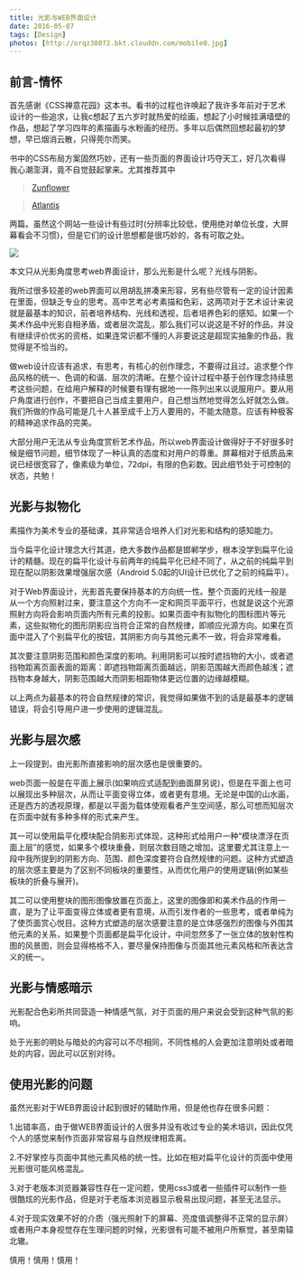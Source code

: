 ```yaml
---
title: 光影与WEB界面设计
date: 2016-05-07
tags: [Design]
photos: [http://orqz380f2.bkt.clouddn.com/mobile0.jpg]
---
```


## 前言-情怀

首先感谢《CSS禅意花园》这本书。看书的过程也许唤起了我许多年前对于艺术设计的一些追求，让我c想起了五六岁时就热爱的绘画，想起了小时候挂满墙壁的作品，想起了学习四年的素描画与水粉画的经历。多年以后偶然回想起最初的梦想，早已烟消云散，只得莞尔而笑。

书中的CSS布局方案固然巧妙，还有一些页面的界面设计巧夺天工，好几次看得我心潮澎湃，竟不自觉鼓起掌来。尤其推荐其中

>[Zunflower](http://www.csszengarden.com/026/)

>[Atlantis](http://www.csszengarden.com/028/)

两篇。虽然这个网站一些设计有些过时(分辨率比较低，使用绝对单位长度，大屏幕看会不习惯)，但是它们的设计思想都是很巧妙的，各有可取之处。

![](http://orqz380f2.bkt.clouddn.com/s2406764.jpg)

本文只从光影角度思考web界面设计，那么光影是什么呢？光线与阴影。

我所过很多较差的web界面可以用胡乱拼凑来形容，另有些尽管有一定的设计因素在里面，但缺乏专业的思考。高中艺考必考素描和色彩，这两项对于艺术设计来说就是最基本的知识，前者培养结构、光线和透视，后者培养色彩的感知。如果一个美术作品中光影自相矛盾，或者层次混乱，那么我们可以说这是不好的作品，并没有继续评价优劣的资格，如果连常识都不懂的人非要说这是超现实抽象的作品，我觉得是不恰当的。

做web设计应该有追求，有思考，有核心的创作理念，不要得过且过。追求整个作品风格的统一、色调的和谐、层次的清晰。在整个设计过程中基于创作理念持续思考这些问题，在给用户解释的时候要有理有据地一一陈列出来以说服用户。要从用户角度进行创作，不要把自己当成主要用户，自己想当然地觉得怎么好就怎么做。我们所做的作品可能是几十人甚至成千上万人要用的，不能太随意。应该有种极客的精神追求作品的完美。

大部分用户无法从专业角度赏析艺术作品，所以web界面设计做得好于不好很多时候是细节问题，细节体现了一种认真的态度和对用户的尊重。屏幕相对于纸质品来说已经很宽容了，像素级为单位，72dpi，有限的色彩数。因此细节处于可控制的状态，共勉！

## 光影与拟物化

素描作为美术专业的基础课，其非常适合培养人们对光影和结构的感知能力。

当今扁平化设计理念大行其道，绝大多数作品都是邯郸学步，根本没学到扁平化设计的精髓。现在的扁平化设计与前两年的纯扁平化已经不同了，从之前的纯扁平到现在配以阴影效果增强层次感（Android 5.0起的UI设计已优化了之前的纯扁平）。

对于Web界面设计，光影首先要保持基本的方向统一性。整个页面的光线一般是从一个方向照射过来，要注意这个方向不一定和网页平面平行，也就是说这个光源照射方向将会影响页面内所有元素的投影。如果页面中有拟物化的图标图片等元素，这些拟物化的图形阴影应当符合正常的自然规律，即顺应光源方向。如果在页面中混入了个别扁平化的按钮，其阴影方向与其他元素不一致，将会非常难看。

其次要注意阴影范围和颜色深度的影响。利用阴影可以按时遮挡物的大小，或者遮挡物距离页面表面的距离：即遮挡物距离页面越远，阴影范围越大而颜色越浅；遮挡物本身越大，阴影范围越大而阴影相距物体更远位置的边缘越模糊。

以上两点为最基本的符合自然规律的常识，我觉得如果做不到的话是最基本的逻辑错误，将会引导用户进一步使用的逻辑混乱。

## 光影与层次感

上一段提到，由光影所直接影响的层次感也是很重要的。

web页面一般是在平面上展示(如果响应式适配到曲面屏另说)，但是在平面上也可以展现出多种层次，从而让平面变得立体，或者更有意境。无论是中国的山水画，还是西方的透视原理，都是以平面为载体使观看者产生空间感，那么可想而知层次在页面中就有多种多样的形式来产生。

其一可以使用扁平化模块配合阴影形式体现，这种形式给用户一种“模块漂浮在页面上层”的感觉，如果多个模块重叠，则层次数目随之增加。这里要尤其注意上一段中我所提到的阴影方向、范围、颜色深度要符合自然规律的问题。这种方式塑造的层次感主要是为了区别不同板块的重要性，从而优化用户的使用逻辑(例如某些板块的折叠与展开)。

其二可以使用整块的图形图像放置在页面上，这里的图像即和美术作品的作用一直，是为了让平面变得立体或者更有意境，从而引发作者的一些思考，或者单纯为了使页面赏心悦目。这种方式塑造的层次感要注意的是立体感强烈的图像与外围其他元素的关系，如果整个页面都是扁平化设计，中间忽然多了一张立体的放射性构图的风景图，则会显得格格不入，要尽量保持图像与页面其他元素风格和所表达含义的统一。

## 光影与情感暗示

光影配合色彩所共同营造一种情感气氛，对于页面的用户来说会受到这种气氛的影响。

处于光影的明处与暗处的内容可以不尽相同，不同性格的人会更加注意明处或者暗处的内容，因此可以区别对待。

## 使用光影的问题

虽然光影对于WEB界面设计起到很好的辅助作用，但是他也存在很多问题：

1.出错率高，由于做WEB界面设计的人很多并没有收过专业的美术培训，因此仅凭个人的感觉来制作页面非常容易与自然规律相乖离。

2.不好掌控与页面中其他元素风格的统一性。比如在相对扁平化设计的页面中使用光影很可能风格混乱。

3.对于老版本浏览器兼容性存在一定问题，使用css3或者一些插件可以制作一些很酷炫的光影作品，但是对于老版本浏览器显示极易出现问题，甚至无法显示。

4.对于现实效果不好的介质（强光照射下的屏幕、亮度值调整得不正常的显示屏）或者用户本身视觉存在生理问题的时候，光影很有可能不被用户所察觉，甚至南辕北辙。

慎用！慎用！慎用！
